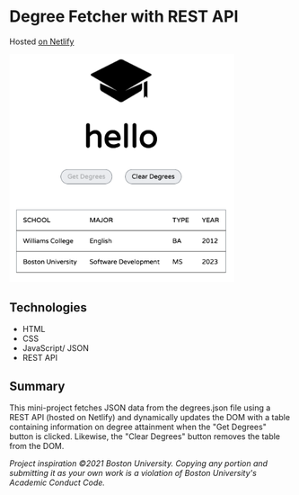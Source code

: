# Degree Fetcher with REST API

Hosted [on Netlify](https://cs601-degrees.netlify.app/)

<img src="./images/screenshot.png" alt="screenshot of degrees" width="400px">

## Technologies
* HTML
* CSS
* JavaScript/ JSON
* REST API

## Summary
This mini-project fetches JSON data from the degrees.json file using a REST API (hosted on Netlify) and dynamically updates the DOM with a table containing information on degree attainment when the "Get Degrees" button is clicked. Likewise, the "Clear Degrees" button removes the table from the DOM.


*Project inspiration &copy;2021 Boston University. Copying any portion and submitting it as your own work is a violation of Boston University's Academic Conduct Code.*
